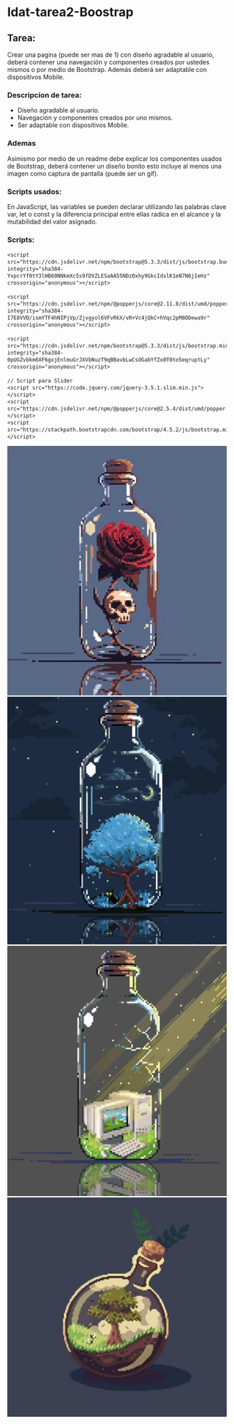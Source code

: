 
# Idat-tarea2-Boostrap

## Tarea: 
Crear una pagina (puede ser mas de 1) con diseño agradable al usuario, deberá contener una navegación y componentes creados por ustedes mismos o por medio de Bootstrap. Además deberá ser adaptable con dispositivos Mobile.

### Descripcion de tarea:
- Diseño agradable al usuario.
- Navegación y componentes creados por uno mismos.
- Ser adaptable con dispositivos Mobile.

### Ademas

Asimismo por medio de un readme debe explicar los componentes usados de Bootstrap, deberá contener un diseño bonito esto incluye al menos una imagen como captura de pantalla (puede ser un gif).

### Scripts usados:

En JavaScript, las variables se pueden declarar utilizando las palabras clave var, let o const y la diferencia principal entre ellas radica en el alcance y la mutabilidad del valor asignado.

### Scripts:
```
<script src="https://cdn.jsdelivr.net/npm/bootstrap@5.3.3/dist/js/bootstrap.bundle.min.js" integrity="sha384-YvpcrYf0tY3lHB60NNkmXc5s9fDVZLESaAA55NDzOxhy9GkcIdslK1eN7N6jIeHz" crossorigin="anonymous"></script>
  
<script src="https://cdn.jsdelivr.net/npm/@popperjs/core@2.11.8/dist/umd/popper.min.js" integrity="sha384-I7E8VVD/ismYTF4hNIPjVp/Zjvgyol6VFvRkX/vR+Vc4jQkC+hVqc2pM8ODewa9r" crossorigin="anonymous"></script>

<script src="https://cdn.jsdelivr.net/npm/bootstrap@5.3.3/dist/js/bootstrap.min.js" integrity="sha384-0pUGZvbkm6XF6gxjEnlmuGrJXVbNuzT9qBBavbLwCsOGabYfZo0T0to5eqruptLy" crossorigin="anonymous"></script>

// Script para Slider
<script src="https://code.jquery.com/jquery-3.5.1.slim.min.js"></script>
<script src="https://cdn.jsdelivr.net/npm/@popperjs/core@2.5.4/dist/umd/popper.min.js"></script>
<script src="https://stackpath.bootstrapcdn.com/bootstrap/4.5.2/js/bootstrap.min.js"></script>
```
![Img usadas](./img/img-01.png)
![Img usadas](./img/img-02.png)
![Img usadas](./img/img-03.png)
![Img usadas](./img/img-04.png)
